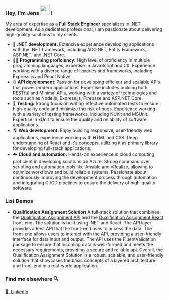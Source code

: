 ### Hey, I'm Jens <a href="https://github.com/codenameClass"><img src="./dist/images/github-logo.gif" width="30"></a> !

My area of expertise as a **Full Stack Engineer** specializes in .NET development. As a dedicated professional, I am passionate about delivering high-quality solutions to my clients.

- 🚀 **.NET development:** Extensive experience developing applications with the .NET framework, including ADO.NET, Entity Framework, ASP.NET, and .NET Core.
- 🧑‍💻 **Programming proficiency:** High level of proficiency in multiple programming languages, expertise in JavaScript and C#. Experience working with a diverse range of libraries and frameworks, including Express.js and React Native.
- 🌐 **API development**: Passion for developing efficient and scalable APIs that power modern applications. Expertise includes building both RESTful and Minimal APIs, working with a variety of technologies and tools such as Node.js, Express.js, Firebase and ASP.NET Core.
- 🧪 **Testing:** Strong focus on writing effective automated tests to ensure high-quality code and minimize the risk of bugs. Experience working with a variety of testing frameworks, including NUnit and MSUnit. Expertise in xUnit to ensure the quality and reliability of software applications.
- 🌎 **Web development:** Enjoy building responsive, user-friendly web applications, experience working with HTML and CSS. Deep understanding of React and it's concepts, utilizing it as primary library for developing full-stack applications.
- ☁️ **Cloud and automation:** Hands-on experience in cloud computing, proficient in developing solutions on Azure. Strong command over scripting and automation tools like Ansible and vRealize, allowing to optimize workflows and build reliable systems. Passionate about continuously improving the development process through automation and integrating CI/CD pipelines to ensure the delivery of high-quality software.

### List Demos

* **Qualification Assignment Solution**
A full-stack solution that combines the [Qualification Assignment API](https://github.com/codenameClass/QualificationAssignment) and the [Qualification Assignment React](https://github.com/codenameClass/qualification-assignment-react) front-end. The solution is built using .NET and React. The API layer provides a Rest API that the front-end uses to access the data. The front-end allows users to interact with the API, providing a user-friendly interface for data input and output. The API uses the FluentValidation package to ensure that incoming data is well-formed and meets the necessary requirements, providing a secure and reliable api. Overall, the Qualification Assignment Solution is a robust, scalable, and user-friendly solution that showcases the basic concepts of a layered architecture and front-end in a real-world application.

### Find me elsewhere 🔍

[💼: LinkedIn](https://www.linkedin.com/in/jens-ingels/)